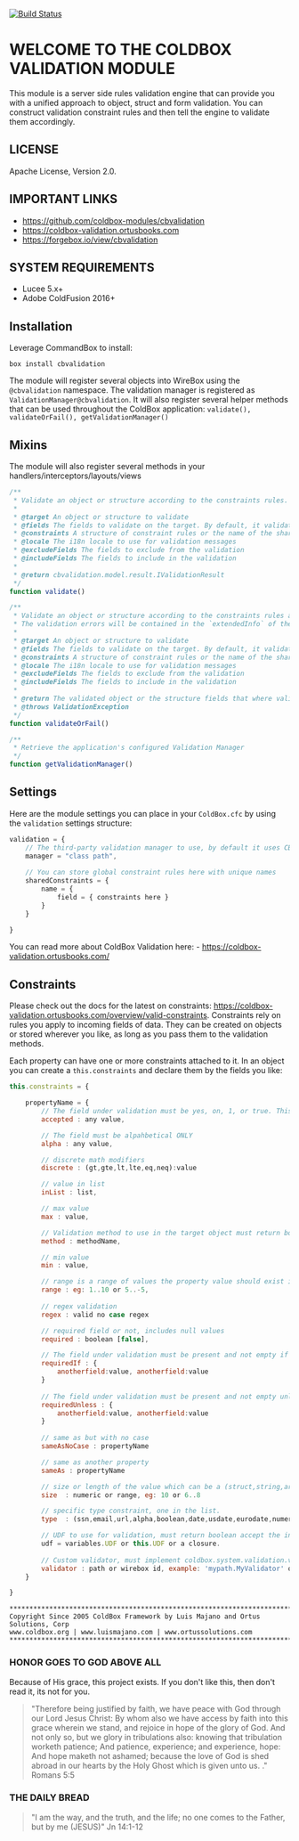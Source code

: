 [![Build Status](https://travis-ci.org/coldbox-modules/cbvalidation.svg?branch=development)](https://travis-ci.org/coldbox-modules/cbvalidation)

# WELCOME TO THE COLDBOX VALIDATION MODULE

This module is a server side rules validation engine that can provide you with a unified approach to object, struct and form validation.  You can construct validation constraint rules and then tell the engine to validate them accordingly.

## LICENSE

Apache License, Version 2.0.

## IMPORTANT LINKS

- https://github.com/coldbox-modules/cbvalidation
- https://coldbox-validation.ortusbooks.com
- https://forgebox.io/view/cbvalidation

## SYSTEM REQUIREMENTS

- Lucee 5.x+
- Adobe ColdFusion 2016+

## Installation

Leverage CommandBox to install:

`box install cbvalidation`

The module will register several objects into WireBox using the `@cbvalidation` namespace.  The validation manager is registered as `ValidationManager@cbvalidation`.  It will also register several helper methods that can be used throughout the ColdBox application: `validate(), validateOrFail(), getValidationManager()`

## Mixins

The module will also register several methods in your handlers/interceptors/layouts/views

```js
/**
 * Validate an object or structure according to the constraints rules.
 *
 * @target An object or structure to validate
 * @fields The fields to validate on the target. By default, it validates on all fields
 * @constraints A structure of constraint rules or the name of the shared constraint rules to use for validation
 * @locale The i18n locale to use for validation messages
 * @excludeFields The fields to exclude from the validation
 * @includeFields The fields to include in the validation
 *
 * @return cbvalidation.model.result.IValidationResult
 */
function validate()

/**
 * Validate an object or structure according to the constraints rules and throw an exception if the validation fails.
 * The validation errors will be contained in the `extendedInfo` of the exception in JSON format
 *
 * @target An object or structure to validate
 * @fields The fields to validate on the target. By default, it validates on all fields
 * @constraints A structure of constraint rules or the name of the shared constraint rules to use for validation
 * @locale The i18n locale to use for validation messages
 * @excludeFields The fields to exclude from the validation
 * @includeFields The fields to include in the validation
 *
 * @return The validated object or the structure fields that where validated
 * @throws ValidationException
 */
function validateOrFail()

/**
 * Retrieve the application's configured Validation Manager
 */
function getValidationManager()
```

## Settings

Here are the module settings you can place in your `ColdBox.cfc` by using the `validation` settings structure:

```js
validation = {
    // The third-party validation manager to use, by default it uses CBValidation.
    manager = "class path",
    
    // You can store global constraint rules here with unique names
    sharedConstraints = {
        name = {
            field = { constraints here }
        }
    }

}
```

You can read more about ColdBox Validation here: - https://coldbox-validation.ortusbooks.com/

## Constraints

Please check out the docs for the latest on constraints: https://coldbox-validation.ortusbooks.com/overview/valid-constraints.  Constraints rely on rules you apply to incoming fields of data. They can be created on objects or stored wherever you like, as long as you pass them to the validation methods.

Each property can have one or more constraints attached to it.  In an object you can create a `this.constraints` and declare them by the fields you like:

```js
this.constraints = {

	propertyName = {
		// The field under validation must be yes, on, 1, or true. This is useful for validating "Terms of Service" acceptance.
		accepted : any value,

		// The field must be alpahbetical ONLY
		alpha : any value,

		// discrete math modifiers
		discrete : (gt,gte,lt,lte,eq,neq):value

		// value in list
		inList : list,

		// max value
		max : value,

		// Validation method to use in the target object must return boolean accept the incoming value and target object 
		method : methodName,

		// min value
		min : value,

		// range is a range of values the property value should exist in
		range : eg: 1..10 or 5..-5,
		
		// regex validation
		regex : valid no case regex

		// required field or not, includes null values
		required : boolean [false],

		// The field under validation must be present and not empty if the `anotherfield` field is equal to the passed `value`.
		requiredIf : {
			anotherfield:value, anotherfield:value
		}
		
		// The field under validation must be present and not empty unless the `anotherfield` field is equal to the passed 
		requiredUnless : {
			anotherfield:value, anotherfield:value
		}
		
		// same as but with no case
		sameAsNoCase : propertyName

		// same as another property
		sameAs : propertyName

		// size or length of the value which can be a (struct,string,array,query)
		size  : numeric or range, eg: 10 or 6..8

		// specific type constraint, one in the list.
		type  : (ssn,email,url,alpha,boolean,date,usdate,eurodate,numeric,GUID,UUID,integer,string,telephone,zipcode,ipaddress,creditcard,binary,component,query,struct,json,xml),

		// UDF to use for validation, must return boolean accept the incoming value and target object, validate(value,target):boolean
		udf = variables.UDF or this.UDF or a closure.
		
		// Custom validator, must implement coldbox.system.validation.validators.IValidator
		validator : path or wirebox id, example: 'mypath.MyValidator' or 'id:MyValidator'
	}

}
```

```
********************************************************************************
Copyright Since 2005 ColdBox Framework by Luis Majano and Ortus Solutions, Corp
www.coldbox.org | www.luismajano.com | www.ortussolutions.com
********************************************************************************
```

### HONOR GOES TO GOD ABOVE ALL

Because of His grace, this project exists. If you don't like this, then don't read it, its not for you.

>"Therefore being justified by faith, we have peace with God through our Lord Jesus Christ:
By whom also we have access by faith into this grace wherein we stand, and rejoice in hope of the glory of God.
And not only so, but we glory in tribulations also: knowing that tribulation worketh patience;
And patience, experience; and experience, hope:
And hope maketh not ashamed; because the love of God is shed abroad in our hearts by the 
Holy Ghost which is given unto us. ." Romans 5:5

### THE DAILY BREAD

 > "I am the way, and the truth, and the life; no one comes to the Father, but by me (JESUS)" Jn 14:1-12